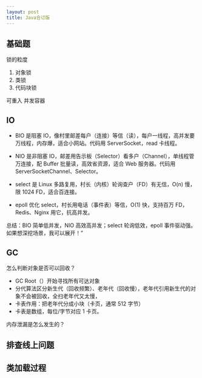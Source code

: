 ```yaml
---
layout: post
title: Java合订版
---
```

## 基础题
锁的粒度
1. 对象锁
2. 类锁
3. 代码块锁

可重入
并发容器


## IO
- BIO 是阻塞 IO，像村里邮差每户（连接）等信（读），每户一线程，高并发要万线程，内存爆，适合小网站。代码用 ServerSocket，read 卡线程。
- NIO 是非阻塞 IO，邮差用告示板（Selector）看多户（Channel），单线程管万连接，配 Buffer 批量读，高效省资源，适合 Web 服务器。代码用 ServerSocketChannel、Selector。

- select 是 Linux 多路复用，村长（内核）轮询查户（FD）有无信，O(n) 慢，限 1024 FD，适合百连接。
- epoll 优化 select，村长用电话（事件表）等信，O(1) 快，支持百万 FD，Redis、Nginx 用它，抗高并发。

总结：BIO 简单低并发，NIO 高效高并发；select 轮询低效，epoll 事件驱动强。如果想深挖场景，我可以展开！”
## GC
怎么判断对象是否可以回收？
- GC Root（）开始寻找所有可达对象
- 分代算法区分新生代（回收频繁）、老年代（回收慢），老年代引用新生代的对象不会被回收，全扫老年代又太慢，
- 卡表作用：把老年代分成小块（卡页，通常 512 字节）
- 卡表是数组，每位/字节对应 1 卡页。

内存泄漏是怎么发生的？

## 排查线上问题


## 类加载过程
